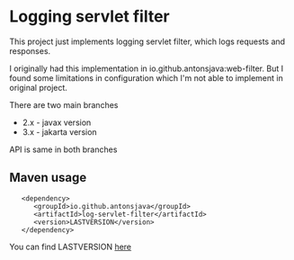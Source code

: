 
# Logging servlet filter

This project just implements logging servlet filter, which logs requests and responses.

I originally had this implementation in io.github.antonsjava:web-filter. But I found some limitations 
in configuration which I'm not able to implement in original project.  

There are two main branches 

 - 2.x  - javax version
 - 3.x  - jakarta version

API is same in both branches 

 

## Maven usage

```
   <dependency>
      <groupId>io.github.antonsjava</groupId>
      <artifactId>log-servlet-filter</artifactId>
      <version>LASTVERSION</version>
   </dependency>
```
You can find LASTVERSION [here](https://mvnrepository.com/artifact/com.github.antonsjava/log-servlet-filter)




